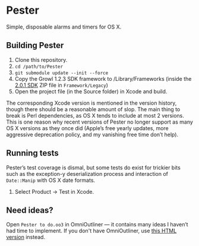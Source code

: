 Pester
======

Simple, disposable alarms and timers for OS X.

Building Pester
---------------

1. Clone this repository.
2. ```cd /path/to/Pester```
3. ```git submodule update --init --force```
4. Copy the Growl 1.2.3 SDK framework to /Library/Frameworks (inside the [2.0.1 SDK](http://growl.info/downloads#devdownloads) ZIP file in `Framework/Legacy`)
5. Open the project file (in the Source folder) in Xcode and build. 

The corresponding Xcode version is mentioned in the version history, though there should be a reasonable amount of slop.  The main thing to break is Perl dependencies, as OS X tends to include at most 2 versions.  This is one reason why recent versions of Pester no longer support as many OS X versions as they once did (Apple’s free yearly updates, more aggressive deprecation policy, and my vanishing free time don’t help).

Running tests
-------------

Pester’s test coverage is dismal, but some tests do exist for trickier bits such as the exception-y deserialization process and interaction of `Date::Manip` with OS X date formats.

1. Select Product → Test in Xcode.

Need ideas?
-----------

Open `Pester to do.oo3` in OmniOutliner — it contains many ideas I haven’t had time to implement.  If you don't have OmniOutliner, use [this HTML version](https://rawgit.com/nriley/Pester/master/Pester%20to%20do.html/index.html) instead.
